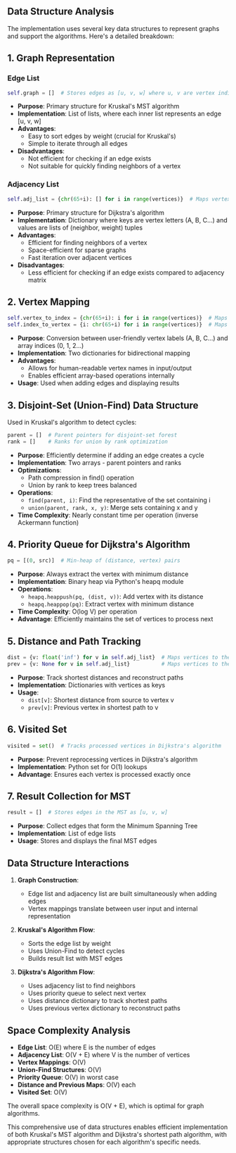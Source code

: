 ## Data Structure Analysis

The implementation uses several key data structures to represent graphs and support the algorithms. Here's a detailed breakdown:

## 1. Graph Representation

### Edge List
```python
self.graph = []  # Stores edges as [u, v, w] where u, v are vertex indices and w is weight
```
- **Purpose**: Primary structure for Kruskal's MST algorithm
- **Implementation**: List of lists, where each inner list represents an edge [u, v, w]
- **Advantages**: 
  - Easy to sort edges by weight (crucial for Kruskal's)
  - Simple to iterate through all edges
- **Disadvantages**:
  - Not efficient for checking if an edge exists
  - Not suitable for quickly finding neighbors of a vertex

### Adjacency List
```python
self.adj_list = {chr(65+i): [] for i in range(vertices)}  # Maps vertex letters to lists of (neighbor, weight) tuples
```
- **Purpose**: Primary structure for Dijkstra's algorithm
- **Implementation**: Dictionary where keys are vertex letters (A, B, C...) and values are lists of (neighbor, weight) tuples
- **Advantages**:
  - Efficient for finding neighbors of a vertex
  - Space-efficient for sparse graphs
  - Fast iteration over adjacent vertices
- **Disadvantages**:
  - Less efficient for checking if an edge exists compared to adjacency matrix

## 2. Vertex Mapping

```python
self.vertex_to_index = {chr(65+i): i for i in range(vertices)}  # Maps letters to indices
self.index_to_vertex = {i: chr(65+i) for i in range(vertices)}  # Maps indices to letters
```
- **Purpose**: Conversion between user-friendly vertex labels (A, B, C...) and array indices (0, 1, 2...)
- **Implementation**: Two dictionaries for bidirectional mapping
- **Advantages**:
  - Allows for human-readable vertex names in input/output
  - Enables efficient array-based operations internally
- **Usage**: Used when adding edges and displaying results

## 3. Disjoint-Set (Union-Find) Data Structure

Used in Kruskal's algorithm to detect cycles:

```python
parent = []  # Parent pointers for disjoint-set forest
rank = []    # Ranks for union by rank optimization
```
- **Purpose**: Efficiently determine if adding an edge creates a cycle
- **Implementation**: Two arrays - parent pointers and ranks
- **Optimizations**:
  - Path compression in find() operation
  - Union by rank to keep trees balanced
- **Operations**:
  - `find(parent, i)`: Find the representative of the set containing i
  - `union(parent, rank, x, y)`: Merge sets containing x and y
- **Time Complexity**: Nearly constant time per operation (inverse Ackermann function)

## 4. Priority Queue for Dijkstra's Algorithm

```python
pq = [(0, src)]  # Min-heap of (distance, vertex) pairs
```
- **Purpose**: Always extract the vertex with minimum distance
- **Implementation**: Binary heap via Python's heapq module
- **Operations**:
  - `heapq.heappush(pq, (dist, v))`: Add vertex with its distance
  - `heapq.heappop(pq)`: Extract vertex with minimum distance
- **Time Complexity**: O(log V) per operation
- **Advantage**: Efficiently maintains the set of vertices to process next

## 5. Distance and Path Tracking

```python
dist = {v: float('inf') for v in self.adj_list}  # Maps vertices to their shortest distance
prev = {v: None for v in self.adj_list}          # Maps vertices to their predecessor in shortest path
```
- **Purpose**: Track shortest distances and reconstruct paths
- **Implementation**: Dictionaries with vertices as keys
- **Usage**:
  - `dist[v]`: Shortest distance from source to vertex v
  - `prev[v]`: Previous vertex in shortest path to v

## 6. Visited Set

```python
visited = set()  # Tracks processed vertices in Dijkstra's algorithm
```
- **Purpose**: Prevent reprocessing vertices in Dijkstra's algorithm
- **Implementation**: Python set for O(1) lookups
- **Advantage**: Ensures each vertex is processed exactly once

## 7. Result Collection for MST

```python
result = []  # Stores edges in the MST as [u, v, w]
```
- **Purpose**: Collect edges that form the Minimum Spanning Tree
- **Implementation**: List of edge lists
- **Usage**: Stores and displays the final MST edges

## Data Structure Interactions

1. **Graph Construction**:
   - Edge list and adjacency list are built simultaneously when adding edges
   - Vertex mappings translate between user input and internal representation

2. **Kruskal's Algorithm Flow**:
   - Sorts the edge list by weight
   - Uses Union-Find to detect cycles
   - Builds result list with MST edges

3. **Dijkstra's Algorithm Flow**:
   - Uses adjacency list to find neighbors
   - Uses priority queue to select next vertex
   - Uses distance dictionary to track shortest paths
   - Uses previous vertex dictionary to reconstruct paths

## Space Complexity Analysis

- **Edge List**: O(E) where E is the number of edges
- **Adjacency List**: O(V + E) where V is the number of vertices
- **Vertex Mappings**: O(V)
- **Union-Find Structures**: O(V)
- **Priority Queue**: O(V) in worst case
- **Distance and Previous Maps**: O(V) each
- **Visited Set**: O(V)

The overall space complexity is O(V + E), which is optimal for graph algorithms.

This comprehensive use of data structures enables efficient implementation of both Kruskal's MST algorithm and Dijkstra's shortest path algorithm, with appropriate structures chosen for each algorithm's specific needs.